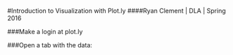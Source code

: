 #Introduction to Visualization with Plot.ly
####Ryan Clement | DLA | Spring 2016


###Make a login at plot.ly



###Open a tab with the data:
